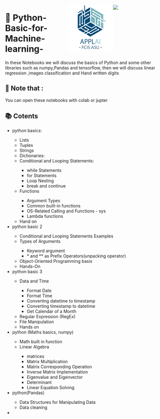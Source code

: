 <p><img align="right" src="https://ums.asu.edu.eg/images/logo.png" width="150" /></p>
<p><img align="right" src="https://github.com/mohamed-cs/vector/blob/main/applai_log-removebg-preview.png?raw=true" width="150" /></p>
<h1> 🐸 Python-Basic-for-Machine-learning- </h1>
  
<p> In these Notebooks we will discuss the basics of Python and some other libraries such as numpy,Pandas and tensorflow, then we will discuss linear regression ,images classification and Hand written digits </p> 

<h2>👀 Note that : </h2>  <p>You can open these notebooks with colab or jupter </p>

<h2>📚 Cotents</h2>
<ul>
  <li>python basics:</li>
      <ul>
            <li>Lists</li>
            <li>Tuples</li>
            <li>Strings</li>
            <li>Dictionaries:</li>
            <li>Conditional and Looping Statements:</li>
                  <ul>
                    <li>while Statements</li>
                    <li>for Statements</li>
                    <li>Loop Nesting</li>
                    <li>break and continue</li>
                  </ul>
            <li>Functions</li>
                   <ul>
                    <li>Argument Types</li>  
                    <li>Common built-in functions</li>
                    <li>OS-Related Calling and Functions - sys</li>
                    <li>Lambda functions</li>  
                    </ul>
            <li>Hand on</li>
      </ul>
  
  <li>python basic 2</li>
      <ul>
        <li>Conditional and Looping Statements Examples</li>
        <li>Types of Arguments</li>
        <ul>
          <li>Keyword argument</li>
          <li>* and ** as Prefix Operators(unpacking operator)</li>
        </ul>
        <li>Object-Oriented Programming basis</li>
        <li>Hands-On</li>        
      </ul>
  <li>python basic 3</li>
  <ul>
    <li>Data and Time</li>
      <ul>
           <li>Format Date</li>
           <li>Format Time</li>
           <li>Converting datetime to timestamp</li>
           <li>Converting timestamp to datetime</li>
           <li>Get Calendar of a Month</li>
       </ul>
    <li>Regular Expression (RegEx)</li>
    <li>File Manipulation</li>
    <li>Hands on</li>
  </ul>
  
  <li>python (Maths basics, numpy)</li>
      <ul>
        <li>Math built in function</li>
        <li>Linear Algebra</li>
            <ul>
                  <li>matrices</li>
                  <li>Matrix Multiplication</li>              
                  <li>Matrix Corresponding Operation</li>
                  <li>Inverse Matrix Implementation</li>
              <li>Eigenvalue and Eigenvector</li>
              <li>Determinant</li>
              <li>Linear Equation Solving</li>
        </ul>
      </ul>
  <li>python(Pandas)</li>
  <ul>
    <li>Data Structures for Manipulating Data</li>
    <li>Data cleaning</li>
  </ul>
  
  <li></li>
</ul>  
